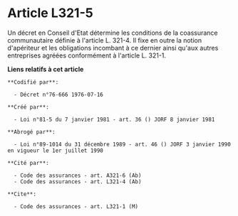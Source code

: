# Article L321-5

Un décret en Conseil d'Etat détermine les conditions de la coassurance communautaire définie à l'article L. 321-4. Il fixe en
outre la notion d'apériteur et les obligations incombant à ce dernier ainsi qu'aux autres entreprises agréées conformément à
l'article L. 321-1.

**Liens relatifs à cet article**

	**Codifié par**:

	  - Décret n°76-666 1976-07-16

	**Créé par**:

	  - Loi n°81-5 du 7 janvier 1981 - art. 36 () JORF 8 janvier 1981

	**Abrogé par**:

	  - Loi n°89-1014 du 31 décembre 1989 - art. 46 () JORF 3 janvier 1990 en vigueur le 1er juillet 1990

	**Cité par**:

	  - Code des assurances - art. A321-6 (Ab)
	  - Code des assurances - art. L321-4 (Ab)

	**Cite**:

	  - Code des assurances - art. L321-1 (M)
